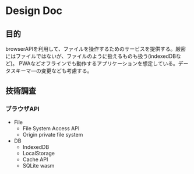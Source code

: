 # Design Doc

## 目的
browserAPIを利用して、ファイルを操作するためのサービスを提供する。厳密にはファイルではないが、ファイルのように扱えるものも扱う(indexedDBなど)。
PWAなどオフラインでも動作するアプリケーションを想定している。データスキーマ―の変更なども考慮する。

## 技術調査

### ブラウザAPI

- File
  - File System Access API
  - Origin private file system
- DB
  - IndexedDB
  - LocalStorage
  - Cache API
  - SQLite wasm

